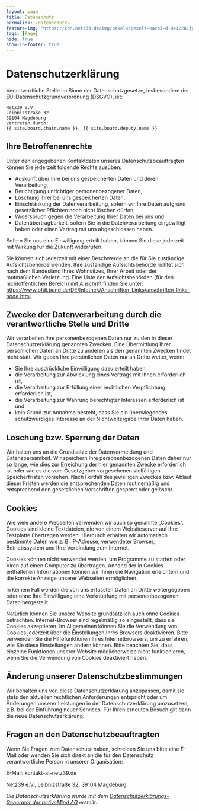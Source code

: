 ```yaml
---
layout: page
title: Datenschutz
permalink: /datenschutz/
feature-img: "https://cdn.netz39.de/img/pexels/pexels-karol-d-841228.jpg"
tags: [Page]
hide: true
show-in-footer: true
---
```


# Datenschutzerklärung

Verantwortliche Stelle im Sinne der Datenschutzgesetze, insbesondere der EU-Datenschutzgrundverordnung (DSGVO), ist:

```
Netz39 e.V.
Leibnizstraße 32
39104 Magdeburg
Vertreten durch:
{{ site.board.chair.name }}, {{ site.board.deputy.name }}
```

## Ihre Betroffenenrechte

Unter den angegebenen Kontaktdaten unseres Datenschutzbeauftragten können Sie jederzeit folgende Rechte ausüben:

- Auskunft über Ihre bei uns gespeicherten Daten und deren Verarbeitung,
- Berichtigung unrichtiger personenbezogener Daten,
- Löschung Ihrer bei uns gespeicherten Daten,
- Einschränkung der Datenverarbeitung, sofern wir Ihre Daten aufgrund gesetzlicher Pflichten noch nicht löschen dürfen,
- Widerspruch gegen die Verarbeitung Ihrer Daten bei uns und
- Datenübertragbarkeit, sofern Sie in die Datenverarbeitung eingewilligt haben oder einen Vertrag mit uns abgeschlossen haben.

Sofern Sie uns eine Einwilligung erteilt haben, können Sie diese jederzeit mit Wirkung für die Zukunft widerrufen.

Sie können sich jederzeit mit einer Beschwerde an die für Sie zuständige Aufsichtsbehörde wenden. Ihre zuständige Aufsichtsbehörde richtet sich nach dem Bundesland Ihres Wohnsitzes, Ihrer Arbeit oder der mutmaßlichen Verletzung. Eine Liste der Aufsichtsbehörden (für den nichtöffentlichen Bereich) mit Anschrift finden Sie unter: <https://www.bfdi.bund.de/DE/Infothek/Anschriften_Links/anschriften_links-node.html>.

## Zwecke der Datenverarbeitung durch die verantwortliche Stelle und Dritte

Wir verarbeiten Ihre personenbezogenen Daten nur zu den in dieser Datenschutzerklärung genannten Zwecken. Eine Übermittlung Ihrer persönlichen Daten an Dritte zu anderen als den genannten Zwecken findet nicht statt. Wir geben Ihre persönlichen Daten nur an Dritte weiter, wenn:

- Sie Ihre ausdrückliche Einwilligung dazu erteilt haben,
- die Verarbeitung zur Abwicklung eines Vertrags mit Ihnen erforderlich ist,
- die Verarbeitung zur Erfüllung einer rechtlichen Verpflichtung erforderlich ist,
- die Verarbeitung zur Wahrung berechtigter Interessen erforderlich ist und
- kein Grund zur Annahme besteht, dass Sie ein überwiegendes schutzwürdiges Interesse an der Nichtweitergabe Ihrer Daten haben.

## Löschung bzw. Sperrung der Daten

Wir halten uns an die Grundsätze der Datenvermeidung und Datensparsamkeit. Wir speichern Ihre personenbezogenen Daten daher nur so lange, wie dies zur Erreichung der hier genannten Zwecke erforderlich ist oder wie es die vom Gesetzgeber vorgesehenen vielfältigen Speicherfristen vorsehen. Nach Fortfall des jeweiligen Zweckes bzw. Ablauf dieser Fristen werden die entsprechenden Daten routinemäßig und entsprechend den gesetzlichen Vorschriften gesperrt oder gelöscht.

## Cookies

Wie viele andere Webseiten verwenden wir auch so genannte „Cookies“. Cookies sind kleine Textdateien, die von einem Websiteserver auf Ihre Festplatte übertragen werden. Hierdurch erhalten wir automatisch bestimmte Daten wie z. B. IP-Adresse, verwendeter Browser, Betriebssystem und Ihre Verbindung zum Internet.

Cookies können nicht verwendet werden, um Programme zu starten oder Viren auf einen Computer zu übertragen. Anhand der in Cookies enthaltenen Informationen können wir Ihnen die Navigation erleichtern und die korrekte Anzeige unserer Webseiten ermöglichen.

In keinem Fall werden die von uns erfassten Daten an Dritte weitergegeben oder ohne Ihre Einwilligung eine Verknüpfung mit personenbezogenen Daten hergestellt.

Natürlich können Sie unsere Website grundsätzlich auch ohne Cookies betrachten. Internet-Browser sind regelmäßig so eingestellt, dass sie Cookies akzeptieren. Im Allgemeinen können Sie die Verwendung von Cookies jederzeit über die Einstellungen Ihres Browsers deaktivieren. Bitte verwenden Sie die Hilfefunktionen Ihres Internetbrowsers, um zu erfahren, wie Sie diese Einstellungen ändern können. Bitte beachten Sie, dass einzelne Funktionen unserer Website möglicherweise nicht funktionieren, wenn Sie die Verwendung von Cookies deaktiviert haben.


## Änderung unserer Datenschutzbestimmungen

Wir behalten uns vor, diese Datenschutzerklärung anzupassen, damit sie stets den aktuellen rechtlichen Anforderungen entspricht oder um Änderungen unserer Leistungen in der Datenschutzerklärung umzusetzen, z.B. bei der Einführung neuer Services. Für Ihren erneuten Besuch gilt dann die neue Datenschutzerklärung.

## Fragen an den Datenschutzbeauftragten

Wenn Sie Fragen zum Datenschutz haben, schreiben Sie uns bitte eine E-Mail oder wenden Sie sich direkt an die für den Datenschutz verantwortliche Person in unserer Organisation:

E-Mail: kontakt-at-netz39.de


Netz39 e.V., Leibnizstraße 32, 39104 Magdeburg

_Die Datenschutzerklärung wurde mit dem [Datenschutzerklärungs-Generator der activeMind AG](https://www.activemind.de/datenschutz/datenschutzhinweis-generator/) erstellt._
